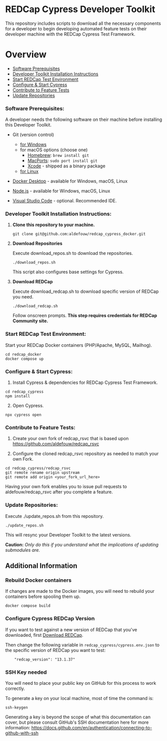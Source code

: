 # REDCap Cypress Developer Toolkit

This repository includes scripts to download all the necessary components for a developer to begin developing automated feature tests on their developer machine with the REDCap Cypress Test Framework.

# Overview
- [Software Prerequisites](#software-prerequisites)
- [Developer Toolkit Installation Instructions](#developer-toolkit-installation-instructions)
- [Start REDCap Test Environment](#start-redcap-test-environment)
- [Configure & Start Cypress](#configure--start-cypress)
- [Contribute to Feature Tests](#contribute-to-feature-tests)
- [Update Repositories](#update-repositories)

### Software Prerequisites:

A developer needs the following software on their machine before installing this Developer Toolkit.

- Git (version control)
     - [for Windows](https://gitforwindows.org/)
     - for macOS options (choose one)
         - [Homebrew](https://brew.sh/): `brew install git`
         - [MacPorts](https://www.macports.org/): `sudo port install git` 
         - [Xcode](https://developer.apple.com/xcode/) - shipped as a binary package
     - [for Linux](https://git-scm.com/download/linux)
     

- [Docker Desktop](https://www.docker.com/products/docker-desktop/) - available for Windows, macOS, Linux
- [Node.js](https://nodejs.org/en/download) - available for Windows, macOS, Linux
- [Visual Studio Code](https://code.visualstudio.com/) - optional.  Recommended IDE.

### Developer Toolkit Installation Instructions:

1. **Clone this repository to your machine.**
    
    ```
    git clone git@github.com:aldefouw/redcap_cypress_docker.git
    ```

2. **Download Repositories**

    Execute download_repos.sh to download the repositories.  

    ```
    ./download_repos.sh
    ```
    This script also configures base settings for Cypress.

3. **Download REDCap**

    Execute download_redcap.sh to download specific version of REDCap you need.  
    
    ```
    ./download_redcap.sh
    ```   
    Follow onscreen prompts.  **This step requires credentials for REDCap Community site.**


### Start REDCap Test Environment:

Start your REDCap Docker containers (PHP/Apache, MySQL, Mailhog).  

```
cd redcap_docker
docker compose up
```
    
### Configure & Start Cypress:

1. Install Cypress & dependencies for REDCap Cypress Test Framework.

```
cd redcap_cypress
npm install
```

2. Open Cypress.

```
npx cypress open
```

### Contribute to Feature Tests:

1. Create your own fork of redcap_rsvc that is based upon https://github.com/aldefouw/redcap_rsvc

2. Configure the cloned redcap_rsvc repository as needed to match your own Fork.

```
cd redcap_cypress/redcap_rsvc
git remote rename origin upstream
git remote add origin <your_fork_url_here>
```

Having your own fork enables you to issue pull requests to aldefouw/redcap_rsvc after you complete a feature.

### Update Repositories:

Execute ./update_repos.sh from this repository.  

```
./update_repos.sh
```   

This will resync your Developer Toolkit to the latest versions.  

**Caution:** _Only do this if you understand what the implications of updating submodules are._

## Additional Information

### Rebuild Docker containers

If changes are made to the Docker images, you will need to rebuild your containers before spooling them up.

```
docker compose build
```

### Configure Cypress REDCap Version

If you want to test against a new version of REDCap that you've downloaded, first [Download REDCap](#developer-toolkit-installation-instructions).

Then change the following variable in `redcap_cypress/cypress.env.json` to the specific version of REDCap you want to test:

```
    "redcap_version": "13.1.37"
```

### SSH Key needed

You will need to place your public key on GitHub for this process to work correctly.

To generate a key on your local machine, most of time the command is:
```
ssh-keygen
```

Generating a key is beyond the scope of what this documentation can cover, but please consult GitHub's SSH documentation here for more information: 
https://docs.github.com/en/authentication/connecting-to-github-with-ssh
